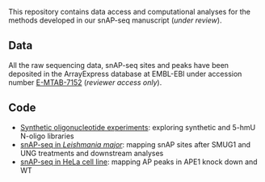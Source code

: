 
This repository contains data access and computational analyses for the methods developed in our snAP-seq manuscript (*under review*).

## Data

All the raw sequencing data, snAP-seq sites and peaks have been deposited in the ArrayExpress database at EMBL-EBI under accession number [E-MTAB-7152](https://www.ebi.ac.uk/arrayexpress/experiments/E-MTAB-7152) (*reviewer access only*).


## Code

- [Synthetic oligonucleotide experiments](oligo.md): exploring synthetic and 5-hmU N-oligo libraries
- [snAP-seq in *Leishmania major*](leishmania.md): mapping snAP sites after SMUG1 and UNG treatments and downstream analyses
- [snAP-seq in HeLa cell line](hela.md): mapping AP peaks in APE1 knock down and WT
